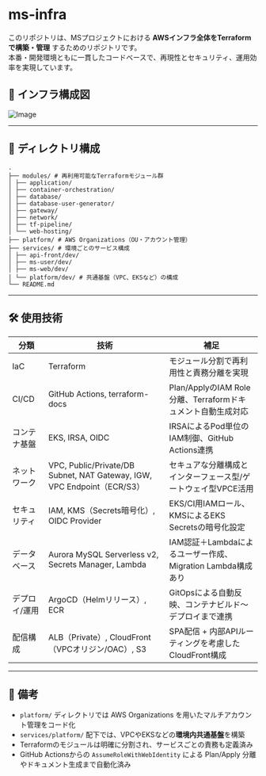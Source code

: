 # ms-infra

このリポジトリは、MSプロジェクトにおける **AWSインフラ全体をTerraformで構築・管理** するためのリポジトリです。  
本番・開発環境ともに一貫したコードベースで、再現性とセキュリティ、運用効率を実現しています。

## 📎 インフラ構成図

![Image](https://github.com/user-attachments/assets/eb7e36c9-35f8-40d2-867f-6fb063f682f8)


---

## 📁 ディレクトリ構成
```
.
├── modules/ # 再利用可能なTerraformモジュール群
│ ├── application/
│ ├── container-orchestration/
│ ├── database/
│ ├── database-user-generator/
│ ├── gateway/
│ ├── network/
│ ├── tf-pipeline/
│ └── web-hosting/
├── platform/ # AWS Organizations（OU・アカウント管理）
├── services/ # 環境ごとのサービス構成
│ ├── api-front/dev/
│ ├── ms-user/dev/
│ ├── ms-web/dev/
│ └── platform/dev/ # 共通基盤（VPC、EKSなど）の構成
└── README.md
```

---

## 🛠 使用技術

| 分類 | 技術 | 補足 |
|------|------|------|
| IaC | Terraform | モジュール分割で再利用性と責務分離を実現 |
| CI/CD | GitHub Actions, terraform-docs | Plan/ApplyのIAM Role分離、Terraformドキュメント自動生成対応 |
| コンテナ基盤 | EKS, IRSA, OIDC | IRSAによるPod単位のIAM制御、GitHub Actions連携 |
| ネットワーク | VPC, Public/Private/DB Subnet, NAT Gateway, IGW, VPC Endpoint（ECR/S3） | セキュアな分離構成とインターフェース型/ゲートウェイ型VPCE活用 |
| セキュリティ | IAM, KMS（Secrets暗号化）, OIDC Provider | EKS/CI用IAMロール、KMSによるEKS Secretsの暗号化設定 |
| データベース | Aurora MySQL Serverless v2, Secrets Manager, Lambda | IAM認証＋Lambdaによるユーザー作成、Migration Lambda構成あり |
| デプロイ/運用 | ArgoCD（Helmリリース）, ECR | GitOpsによる自動反映、コンテナビルド〜デプロイまで連携 |
| 配信構成 | ALB（Private）, CloudFront（VPCオリジン/OAC）, S3 | SPA配信 + 内部APIルーティングを考慮したCloudFront構成 |

---

## 📄 備考

- `platform/` ディレクトリでは AWS Organizations を用いたマルチアカウント管理をコード化
- `services/platform/` 配下では、VPCやEKSなどの**環境内共通基盤**を構築
- Terraformのモジュールは明確に分割され、サービスごとの責務も定義済み
- GitHub Actionsからの `AssumeRoleWithWebIdentity` による Plan/Apply 分離やドキュメント生成まで自動化済み

